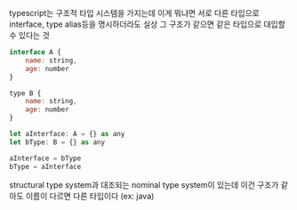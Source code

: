 
typescript는 구조적 타입 시스템을 가지는데 이게 뭐냐면
서로 다른 타입으로 interface, type alias등을 명시하더라도 실상 그 구조가 같으면 같은 타입으로 대입할 수 있다는 것

``` js
interface A {
	name: string,
	age: number
}

type B {
	name: string,
	age: number
}

let aInterface: A = {} as any
let bType: B = {} as any

aInterface = bType
bType = aInterface
```

structural type system과 대조되는 nominal type system이 있는데 이건
구조가 같아도 이름이 다르면 다른 타입이다 (ex: java)